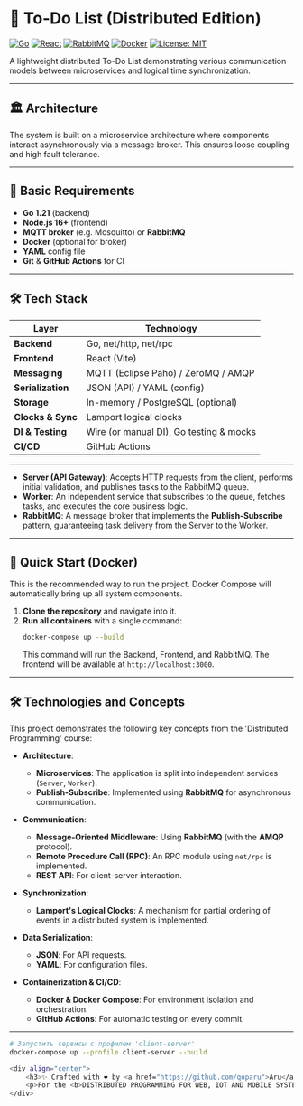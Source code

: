 # 🚀 To-Do List (Distributed Edition)

[![Go](https://img.shields.io/badge/Go-1.21-blue?logo=go)](https://golang.org/)
[![React](https://img.shields.io/badge/React-18-blue?logo=react)](https://reactjs.org/)
[![RabbitMQ](https://img.shields.io/badge/RabbitMQ-✓-red?logo=rabbitmq)](https://www.rabbitmq.com/)
[![Docker](https://img.shields.io/badge/Docker-✓-blue?logo=docker)](https://www.docker.com/)
[![License: MIT](https://img.shields.io/badge/License-MIT-green)](https://opensource.org/licenses/MIT)

A lightweight distributed To-Do List demonstrating various communication models between microservices and logical time synchronization.

---

## 🏛️ Architecture

The system is built on a microservice architecture where components interact asynchronously via a message broker. This ensures loose coupling and high fault tolerance.

---

## 🎯 Basic Requirements  
- **Go 1.21** (backend)  
- **Node.js 16+** (frontend)  
- **MQTT broker** (e.g. Mosquitto) or **RabbitMQ**  
- **Docker** (optional for broker)  
- **YAML** config file  
- **Git** & **GitHub Actions** for CI  

---

## 🛠️ Tech Stack  

| Layer               | Technology                               |
|---------------------|------------------------------------------|
| **Backend**         | Go, net/http, net/rpc                    |
| **Frontend**        | React (Vite)                             |
| **Messaging**       | MQTT (Eclipse Paho) / ZeroMQ / AMQP      |
| **Serialization**   | JSON (API) / YAML (config)              |
| **Storage**         | In-memory / PostgreSQL (optional)        |
| **Clocks & Sync**   | Lamport logical clocks                   |
| **DI & Testing**    | Wire (or manual DI), Go testing & mocks  |
| **CI/CD**           | GitHub Actions                           |

---

* **Server (API Gateway)**: Accepts HTTP requests from the client, performs initial validation, and publishes tasks to the RabbitMQ queue.
* **Worker**: An independent service that subscribes to the queue, fetches tasks, and executes the core business logic.
* **RabbitMQ**: A message broker that implements the **Publish-Subscribe** pattern, guaranteeing task delivery from the Server to the Worker.

---

## 🚀 Quick Start (Docker)

This is the recommended way to run the project. Docker Compose will automatically bring up all system components.

1.  **Clone the repository** and navigate into it.
2.  **Run all containers** with a single command:
    ```bash
    docker-compose up --build
    ```
    This command will run the Backend, Frontend, and RabbitMQ. The frontend will be available at `http://localhost:3000`.

---

## 🛠️ Technologies and Concepts

This project demonstrates the following key concepts from the 'Distributed Programming' course:

* **Architecture**:
    * **Microservices**: The application is split into independent services (`Server`, `Worker`).
    * **Publish-Subscribe**: Implemented using **RabbitMQ** for asynchronous communication.

* **Communication**:
    * **Message-Oriented Middleware**: Using **RabbitMQ** (with the **AMQP** protocol).
    * **Remote Procedure Call (RPC)**: An RPC module using `net/rpc` is implemented.
    * **REST API**: For client-server interaction.

* **Synchronization**:
    * **Lamport's Logical Clocks**: A mechanism for partial ordering of events in a distributed system is implemented.

* **Data Serialization**:
    * **JSON**: For API requests.
    * **YAML**: For configuration files.

* **Containerization & CI/CD**:
    * **Docker & Docker Compose**: For environment isolation and orchestration.
    * **GitHub Actions**: For automatic testing on every commit.

---

```bash
# Запустить сервисы с профилем 'client-server'
docker-compose up --profile client-server --build

<div align="center">
    <h3>✨ Crafted with ❤️ by <a href="https://github.com/qoparu">Aru</a> ✨</h3>
    <p>For the <b>DISTRIBUTED PROGRAMMING FOR WEB, IOT AND MOBILE SYSTEMS</b> exam</p>
</div>
